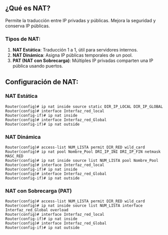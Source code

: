 

## ¿Qué es NAT?
Permite la traducción entre IP privadas y públicas. Mejora la seguridad y conserva IP públicas.

### Tipos de NAT:

1. **NAT Estática**: Traducción 1 a 1, útil para servidores internos.
2. **NAT Dinámica**: Asigna IP públicas temporales de un pool.
3. **PAT (NAT con Sobrecarga)**: Múltiples IP privadas comparten una IP pública usando puertos.

## Configuración de NAT:

### NAT Estática
```
Router(config)# ip nat inside source static DIR_IP_LOCAL DIR_IP_GLOBAL
Router(config)# interface Interfaz_red_local
Router(config-if)# ip nat inside
Router(config)# interface Interfaz_red_Global
Router(config-if)# ip nat outside
```

### NAT Dinámica
```
Router(config)# access-list NUM_LISTA permit DIR_RED wild_card
Router(config)# ip nat pool Nombre_Pool DRI_IP_INI DRI_IP_FIN netmask MASC_RED
Router(config)# ip nat inside source list NUM_LISTA pool Nombre_Pool
Router(config)# interface Interfaz_red_local
Router(config-if)# ip nat inside
Router(config)# interface Interfaz_red_Global
Router(config-if)# ip nat outside
```

### NAT con Sobrecarga (PAT)
```
Router(config)# access-list NUM_LISTA permit DIR_RED wild_card
Router(config)# ip nat inside source list NUM_LISTA interface Interfaz_red_Global overload
Router(config)# interface Interfaz_red_local
Router(config-if)# ip nat inside
Router(config)# interface Interfaz_red_Global
Router(config-if)# ip nat outside
```
